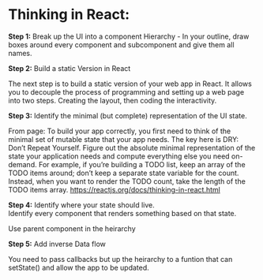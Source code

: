 # Thinking in React:

**Step 1:** Break up the UI into a component Hierarchy -
 In your outline, draw boxes around every component and subcomponent and give them all names. 
 
 **Step 2:** Build a static Version in React
 
 The next step is to build a static version of your web app in React.  It allows you to decouple the process of programming and setting up a web page into two steps. Creating the layout, then coding the interactivity.
 
 **Step 3:** Identify the minimal (but complete) representation of the UI state. 
 
 From page:
 To build your app correctly, you first need to think of the minimal set of mutable state that your app needs. The key here is DRY: Don’t Repeat Yourself. Figure out the absolute minimal representation of the state your application needs and compute everything else you need on-demand. For example, if you’re building a TODO list, keep an array of the TODO items around; don’t keep a separate state variable for the count. Instead, when you want to render the TODO count, take the length of the TODO items array.
https://reactjs.org/docs/thinking-in-react.html

**Step 4:** Identify where your state should live.  
 Identify every component that renders something based on that state. 
 
 Use parent component in the heirarchy
 
 **Step 5:** Add inverse Data flow
 
 You need to pass callbacks but up the heirarchy to a funtion that can setState() and allow the app to be updated. 
 
